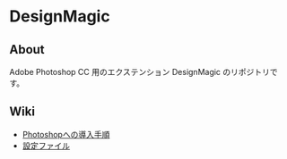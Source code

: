 # DesignMagic

## About

Adobe Photoshop CC 用のエクステンション DesignMagic のリポジトリです。

## Wiki

* [Photoshopへの導入手順](https://ghe.ca-tools.org/design-magic/extension/wiki/Installation)
* [設定ファイル](https://ghe.ca-tools.org/design-magic/extension/wiki/Conf)
